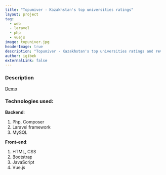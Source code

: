 ```yaml
---
title: "Topuniver - Kazakhstan's top universities ratings"
layout: project
tag: 
  - web
  - laravel
  - php
  - vuejs
image: topuniver.jpg
headerImage: true
description: "Topuniver - Kazakhstan's top universities ratings and reviews."
author: igibek
externalLink: false
---
```


### Description
[Demo](https://topuniver.com)

### Technologies used:

__Backend__:
1. Php, Composer
2. Laravel framework
3. MySQL

__Front-end__:
1. HTML, CSS
2. Bootstrap
3. JavaScript
4. Vue.js